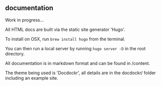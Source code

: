 ## documentation

Work in progress...

All HTML docs are built via the static site generator 'Hugo'. 

To install on OSX, run `brew install hugo` from the terminal.

You can then run a local server by running `hugo server -D` in the root directory.

All documentation is in markdown format and can be found in /content.

The theme being used is 'Docdockr', all details are in the docdockr/ folder including an example site.



